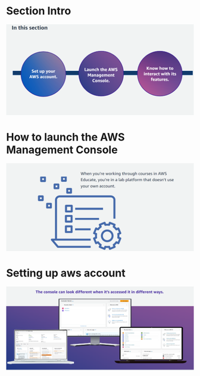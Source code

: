 # Section Intro
![images/sectionIntro.png](images/sectionIntro.png)

# How to launch the AWS Management Console
![images/sectionIntro2.png](images/sectionIntro2.png)
# Setting up aws account
![images/sectionIntro3.png](images/sectionIntro3.png)

